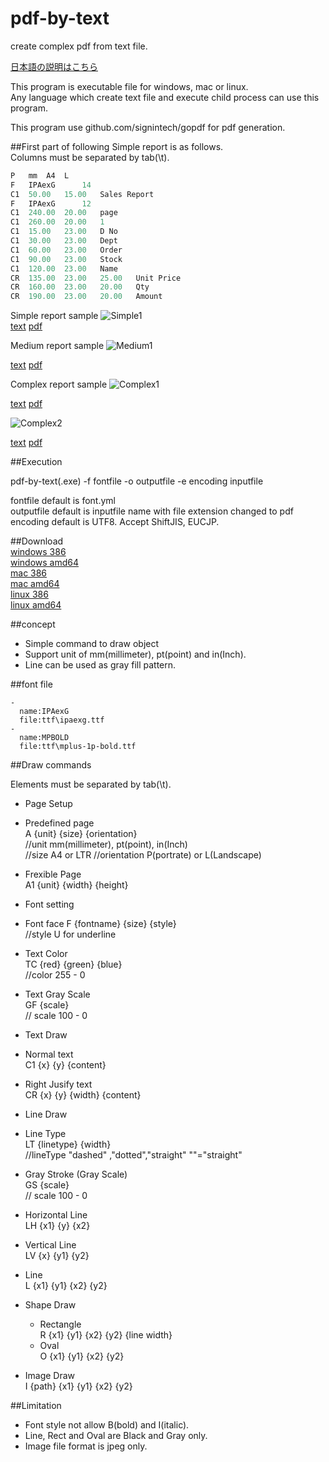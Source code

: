 # pdf-by-text
create complex pdf from text file.

[日本語の説明はこちら](https://github.com/mikeshimura/pdf-by-text/wiki/%E6%97%A5%E6%9C%AC%E8%AA%9E%E8%AA%AC%E6%98%8E)

This program is executable file for windows, mac or linux.  
Any language which create text file and execute child process can use this program.  

This program use github.com/signintech/gopdf for pdf generation.

##First part of following Simple report is as follows.  
Columns must be separated by tab(\t).

```go
P	mm	A4	L
F	IPAexG		14
C1	50.00	15.00	Sales Report
F	IPAexG		12
C1	240.00	20.00	page
C1	260.00	20.00	1
C1	15.00	23.00	D No
C1	30.00	23.00	Dept
C1	60.00	23.00	Order
C1	90.00	23.00	Stock
C1	120.00	23.00	Name
CR	135.00	23.00	25.00	Unit Price
CR	160.00	23.00	20.00	Qty
CR	190.00	23.00	20.00	Amount
```



Simple report sample
![Simple1](https://bytebucket.org/mikeshimura/goreport/wiki/image/simple1.jpg "Simple1")  
[text](https://bytebucket.org/mikeshimura/goreport/wiki/pdf-by-text/simple1.txt)
[pdf](https://bytebucket.org/mikeshimura/goreport/wiki/pdf-by-text/simple1.pdf)  


Medium report sample
![Medium1](https://bytebucket.org/mikeshimura/goreport/wiki/image/medium1.jpg "Medium1")

[text](https://bytebucket.org/mikeshimura/goreport/wiki/pdf-by-text/medium1.txt)
[pdf](https://bytebucket.org/mikeshimura/goreport/wiki/pdf-by-text/medium1.pdf)  



Complex report sample
![Complex1](https://bytebucket.org/mikeshimura/goreport/wiki/image/complex1.jpg "Complex1")

[text](https://bytebucket.org/mikeshimura/goreport/wiki/pdf-by-text/complex1.txt)
[pdf](https://bytebucket.org/mikeshimura/goreport/wiki/pdf-by-text/complex1.pdf)  


![Complex2](https://bytebucket.org/mikeshimura/goreport/wiki/image/complex2.jpg "Complex2")

[text](https://bytebucket.org/mikeshimura/goreport/wiki/pdf-by-text/complex2sjis.txt)
[pdf](https://bytebucket.org/mikeshimura/goreport/wiki/pdf-by-text/complex2.pdf)  

##Execution  

pdf-by-text(.exe) -f fontfile -o outputfile -e encoding inputfile

fontfile default is font.yml  
outputfile default is inputfile name with file extension changed to pdf  
encoding default is UTF8. Accept ShiftJIS, EUCJP.

##Download  
[windows 386](https://bytebucket.org/mikeshimura/goreport/wiki/pdf-by-text/pdf-by-text_windows_386.exe)  
[windows amd64](https://bytebucket.org/mikeshimura/goreport/wiki/pdf-by-text/pdf-by-text_windows_amd64.exe)  
[mac 386](https://bytebucket.org/mikeshimura/goreport/wiki/pdf-by-text/pdf-by-text_darwin_386)  
[mac amd64](https://bytebucket.org/mikeshimura/goreport/wiki/pdf-by-text/pdf-by-text_darwin_386)  
[linux 386](https://bytebucket.org/mikeshimura/goreport/wiki/pdf-by-text/pdf-by-text_linux_386)  
[linux amd64](https://bytebucket.org/mikeshimura/goreport/wiki/pdf-by-text/pdf-by-text_linux_amd64)  

##concept
- Simple command to draw object
- Support unit of mm(millimeter), pt(point) and in(Inch).
- Line can be used as gray fill pattern.  

##font file  
```
-
  name:IPAexG
  file:ttf\ipaexg.ttf
-
  name:MPBOLD
  file:ttf\mplus-1p-bold.ttf
```
##Draw commands  

Elements must be separated by tab(\t).

- Page Setup  
 - Predefined page  
   A {unit} {size} {orientation}  
   //unit mm(millimeter), pt(point), in(Inch)  
   //size A4 or LTR
   //orientation P(portrate) or L(Landscape)  
 - Frexible Page  
   A1 {unit} {width} {height}  


- Font setting  
 - Font face
  F {fontname} {size} {style}  
  //style U for underline
 - Text Color  
  TC {red}  {green}  {blue}  
  //color 255 - 0  
 - Text Gray Scale  
  GF {scale}  
  // scale 100 - 0  


- Text Draw  
 - Normal text  
  C1 {x} {y} {content}  
 - Right Jusify text  
  CR {x} {y} {width} {content}  


- Line Draw  
 - Line Type  
   LT {linetype} {width}  
   //lineType "dashed" ,"dotted","straight" ""="straight"   
 - Gray Stroke (Gray Scale)  
  GS  {scale}  
  // scale 100 - 0  
 - Horizontal Line  
   LH {x1} {y} {x2}    
 - Vertical Line  
   LV {x} {y1} {y2}
 - Line    
   L {x1} {y1} {x2} {y2}


- Shape Draw  
  - Rectangle  
   R {x1} {y1} {x2} {y2} {line width}  
  - Oval  
   O {x1} {y1} {x2} {y2}  


- Image Draw  
 I {path} {x1} {y1} {x2} {y2}

##Limitation  
- Font style not allow B(bold) and I(italic).
- Line, Rect and Oval are Black and Gray only.
- Image file format is jpeg only.  
